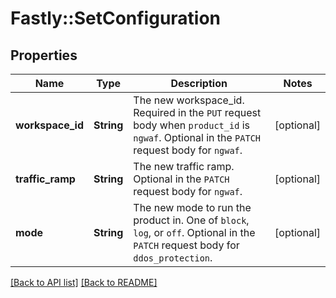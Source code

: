 # Fastly::SetConfiguration

## Properties

| Name | Type | Description | Notes |
| ---- | ---- | ----------- | ----- |
| **workspace_id** | **String** | The new workspace_id. Required in the `PUT` request body when `product_id` is `ngwaf`. Optional in the `PATCH` request body for `ngwaf`. | [optional] |
| **traffic_ramp** | **String** | The new traffic ramp. Optional in the `PATCH` request body for `ngwaf`. | [optional] |
| **mode** | **String** | The new mode to run the product in. One of `block`, `log`, or `off`. Optional in the `PATCH` request body for `ddos_protection`. | [optional] |

[[Back to API list]](../../README.md#endpoints) [[Back to README]](../../README.md)


